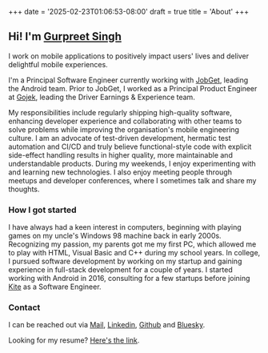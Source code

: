 +++
date = '2025-02-23T01:06:53-08:00'
draft = true
title = 'About'
+++

## Hi! I'm [Gurpreet Singh](https://www.linkedin.com/in/imGurpreetSK/)

I work on mobile applications to positively impact users' lives and deliver delightful mobile experiences.

I'm a Principal Software Engineer currently working with [JobGet](https://www.jobget.com/), leading the Android team.
Prior to JobGet, I worked as a Principal Product Engineer at [Gojek](https://www.gojek.io/), leading the Driver Earnings & Experience team.

My responsibilities include regularly shipping high-quality software, enhancing developer experience and collaborating with other teams to solve problems while improving the organisation's mobile engineering culture.
I am an advocate of test-driven development, hermatic test automation and CI/CD and truly believe functional-style code with explicit side-effect handling results in higher quality, more maintainable and understandable products.
During my weekends, I enjoy experimenting with and learning new technologies. I also enjoy meeting people through meetups and developer conferences, where I sometimes talk and share my thoughts.

### How I got started

I have always had a keen interest in computers, beginning with playing games on my uncle's Windows 98 machine back in early 2000s.
Recognizing my passion, my parents got me my first PC, which allowed me to play with HTML, Visual Basic and C++ during my school years.
In college, I pursued software development by working on my startup and gaining experience in full-stack development for a couple of years.
I started working with Android in 2016, consulting for a few startups before joining [Kite](https://kite.work/) as a Software Engineer.

### Contact

I can be reached out via [Mail](mailto:gurpreetsk@hotmail.com), [Linkedin](https://www.linkedin.com/in/imGurpreetSK/), [Github](https://github.com/imGurpreetSK/) and [Bluesky](https://bsky.app/profile/imgurpreetsk.bsky.social/).

Looking for my resume? [Here's the link](https://drive.google.com/file/d/1rls1JHFn3G8Jc8sjdeCdAx-cdCDEI6Qe/view?usp=sharing/).
